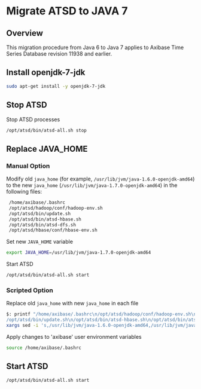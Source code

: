 # Migrate ATSD to JAVA 7

## Overview

This migration procedure from Java 6 to Java 7 applies to Axibase Time
Series Database revision 11938 and earlier.

## Install openjdk-7-jdk

```sh
sudo apt-get install -y openjdk-7-jdk      
```

## Stop ATSD

Stop ATSD processes

```sh
/opt/atsd/bin/atsd-all.sh stop
```

## Replace JAVA_HOME

### Manual Option

Modify old `java_home` (for example, `/usr/lib/jvm/java-1.6.0-openjdk-amd64`) 
to the new `java_home` (`/usr/lib/jvm/java-1.7.0-openjdk-amd64`) in the following files:

```sh
 /home/axibase/.bashrc                                                    
 /opt/atsd/hadoop/conf/hadoop-env.sh                                      
 /opt/atsd/bin/update.sh                                                  
 /opt/atsd/bin/atsd-hbase.sh                                              
 /opt/atsd/bin/atsd-dfs.sh                                                
 /opt/atsd/hbase/conf/hbase-env.sh                                        
```

Set new `JAVA_HOME` variable

```sh
export JAVA_HOME=/usr/lib/jvm/java-1.7.0-openjdk-amd64
```

Start ATSD

```sh
/opt/atsd/bin/atsd-all.sh start
```

### Scripted Option

Replace old `java_home` with new `java_home` in each file

```sh
$: printf "/home/axibase/.bashrc\n/opt/atsd/hadoop/conf/hadoop-env.sh\n\
/opt/atsd/bin/update.sh\n/opt/atsd/bin/atsd-hbase.sh\n/opt/atsd/bin/atsd-dfs.sh\n/opt/atsd/hbase/conf/hbase-env.sh\n" |
xargs sed -i 's,/usr/lib/jvm/java-1.6.0-openjdk-amd64,/usr/lib/jvm/java-1.7.0-openjdk-amd64,g'    
```

Apply changes to 'axibase' user environment variables

```sh
source /home/axibase/.bashrc
```

## Start ATSD

```sh
/opt/atsd/bin/atsd-all.sh start
```
